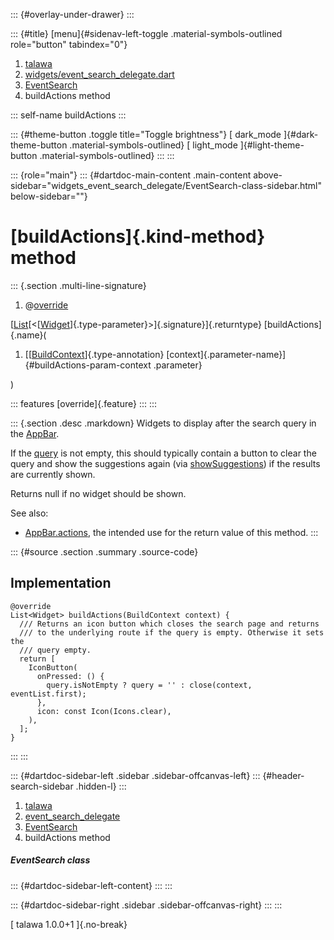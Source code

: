 ::: {#overlay-under-drawer}
:::

::: {#title}
[menu]{#sidenav-left-toggle .material-symbols-outlined role="button"
tabindex="0"}

1.  [talawa](../../index.html)
2.  [widgets/event_search_delegate.dart](../../widgets_event_search_delegate/)
3.  [EventSearch](../../widgets_event_search_delegate/EventSearch-class.html)
4.  buildActions method

::: self-name
buildActions
:::

::: {#theme-button .toggle title="Toggle brightness"}
[ dark_mode ]{#dark-theme-button .material-symbols-outlined} [
light_mode ]{#light-theme-button .material-symbols-outlined}
:::
:::

::: {role="main"}
::: {#dartdoc-main-content .main-content above-sidebar="widgets_event_search_delegate/EventSearch-class-sidebar.html" below-sidebar=""}
<div>

# [buildActions]{.kind-method} method

</div>

::: {.section .multi-line-signature}
<div>

1.  @[override](https://api.flutter.dev/flutter/dart-core/override-constant.html)

</div>

[[List](https://api.flutter.dev/flutter/dart-core/List-class.html)[\<[[Widget](https://api.flutter.dev/flutter/widgets/Widget-class.html)]{.type-parameter}\>]{.signature}]{.returntype}
[buildActions]{.name}(

1.  [[[BuildContext](https://api.flutter.dev/flutter/widgets/BuildContext-class.html)]{.type-annotation}
    [context]{.parameter-name}]{#buildActions-param-context .parameter}

)

::: features
[override]{.feature}
:::
:::

::: {.section .desc .markdown}
Widgets to display after the search query in the
[AppBar](https://api.flutter.dev/flutter/material/AppBar-class.html).

If the
[query](https://api.flutter.dev/flutter/material/SearchDelegate/query.html)
is not empty, this should typically contain a button to clear the query
and show the suggestions again (via
[showSuggestions](https://api.flutter.dev/flutter/material/SearchDelegate/showSuggestions.html))
if the results are currently shown.

Returns null if no widget should be shown.

See also:

-   [AppBar.actions](https://api.flutter.dev/flutter/material/AppBar/actions.html),
    the intended use for the return value of this method.
:::

::: {#source .section .summary .source-code}
## Implementation

``` language-dart
@override
List<Widget> buildActions(BuildContext context) {
  /// Returns an icon button which closes the search page and returns
  /// to the underlying route if the query is empty. Otherwise it sets the
  /// query empty.
  return [
    IconButton(
      onPressed: () {
        query.isNotEmpty ? query = '' : close(context, eventList.first);
      },
      icon: const Icon(Icons.clear),
    ),
  ];
}
```
:::
:::

::: {#dartdoc-sidebar-left .sidebar .sidebar-offcanvas-left}
::: {#header-search-sidebar .hidden-l}
:::

1.  [talawa](../../index.html)
2.  [event_search_delegate](../../widgets_event_search_delegate/)
3.  [EventSearch](../../widgets_event_search_delegate/EventSearch-class.html)
4.  buildActions method

##### EventSearch class

::: {#dartdoc-sidebar-left-content}
:::
:::

::: {#dartdoc-sidebar-right .sidebar .sidebar-offcanvas-right}
:::
:::

[ talawa 1.0.0+1 ]{.no-break}
